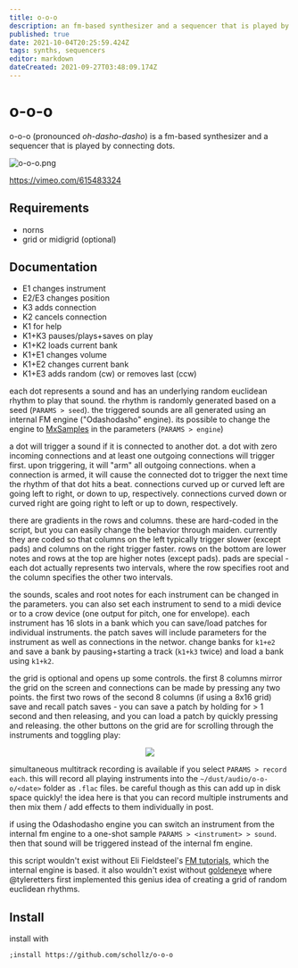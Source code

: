 ```yaml
---
title: o-o-o
description: an fm-based synthesizer and a sequencer that is played by connecting dots.
published: true
date: 2021-10-04T20:25:59.424Z
tags: synths, sequencers
editor: markdown
dateCreated: 2021-09-27T03:48:09.174Z
---
```


# o-o-o

o-o-o (pronounced *oh-dasho-dasho*) is a fm-based synthesizer and a sequencer that is played by connecting dots.

![o-o-o.png](/community/infinitedigits/o-o-o.png)

https://vimeo.com/615483324

## Requirements

- norns
- grid or midigrid (optional)


## Documentation

- E1 changes instrument
- E2/E3 changes position
- K3 adds connection
- K2 cancels connection
- K1 for help
- K1+K3 pauses/plays+saves on play
- K1+K2 loads current bank
- K1+E1 changes volume
- K1+E2 changes current bank
- K1+E3 adds random (cw) or removes last (ccw)

each dot represents a sound and has an underlying random euclidean rhythm to play that sound. the rhythm is randomly generated based on a seed (`PARAMS > seed`). the triggered sounds are all generated using an internal FM engine ("Odashodasho" engine). its possible to change the engine to [MxSamples](https://norns.community/en/authors/infinitedigits/mx-samples) in the parameters (`PARAMS > engine`)

a dot will trigger a sound if it is connected to another dot. a dot with zero incoming connections and at least one outgoing connections will trigger first. upon triggering, it will "arm" all outgoing connections. when a connection is armed, it will cause the connected dot to trigger the next time the rhythm of that dot hits a beat. connections curved up or curved left are going left to right, or down to up, respectively. connections curved down or curved right are going right to left or up to down, respectively.

there are gradients in the rows and columns. these are hard-coded in the script, but you can easily change the behavior through maiden. currently they are coded so that columns on the left typically trigger slower (except pads) and columns on the right trigger faster. rows on the bottom are lower notes and rows at the top are higher notes (except pads). pads are special - each dot actually represents two intervals, where the row specifies root and the column specifies the other two intervals.

the sounds, scales and root notes for each instrument can be changed in the parameters. you can also set each instrument to send to a midi device or to a crow device (one output for pitch, one for envelope). each instrument has 16 slots in a bank which you can save/load patches for individual instruments. the patch saves will include parameters for the instrument as well as connections in the networ. change banks for `k1+e2` and save a bank by pausing+starting a track (`k1+k3` twice) and load a bank using `k1+k2`.

the grid is optional and opens up some controls. the first 8 columns mirror the grid on the screen and connections can be made by pressing any two points. the first two rows of the second 8 columns (if using a 8x16 grid) save and recall patch saves - you can save a patch by holding for > 1 second and then releasing, and you can load a patch by quickly pressing and releasing. the other buttons on the grid are for scrolling through the instruments and toggling play:

<center>
<img src="https://user-images.githubusercontent.com/6550035/135916882-38887714-d413-4f28-96ee-92a9e42253e4.png">
</center>

simultaneous multitrack recording is available if you select `PARAMS > record each`. this will record all playing instruments into the `~/dust/audio/o-o-o/<date>` folder as `.flac` files. be careful though as this can add up in disk space quickly! the idea here is that you can record multiple instruments and then mix them / add effects to them individually in post.

if using the Odashodasho engine you can switch an instrument from the internal fm engine to a one-shot sample `PARAMS > <instrument> > sound`. then that sound will be triggered instead of the internal fm engine. 

this script wouldn't exist without  Eli Fieldsteel's [FM tutorials](https://github.com/elifieldsteel/SuperCollider-Tutorials/blob/4460e024800b6525e4223c6cce02d9643d0cfbe3/full%20video%20scripts/22_script.scd), which the internal engine is based. it also wouldn't exist without [goldeneye](https://llllllll.co/t/goldeneye) where @tyleretters first implemented this genius idea of creating a grid of random euclidean rhythms.

## Install

install with

```
;install https://github.com/schollz/o-o-o
```
